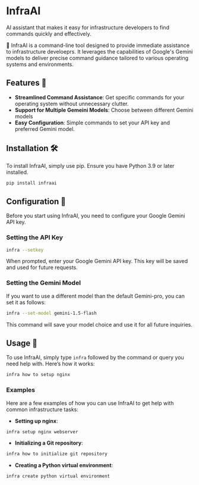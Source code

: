 # InfraAI
AI assistant that makes it easy for infrastructure developers to find commands quickly and effectively.


🔭 InfraAI is a command-line tool designed to provide immediate assistance to infrastructure develoeprs. It leverages the capabilities of Google's Gemini models to deliver precise command guidance tailored to various operating systems and environments.


## Features 🌟

- **Streamlined Command Assistance**: Get specific commands for your operating system without unnecessary clutter.
- **Support for Multiple Gemeini Models**: Choose between different Gemini models
- **Easy Configuration**: Simple commands to set your API key and preferred Gemini model.


## Installation 🛠️

To install InfraAI, simply use pip. Ensure you have Python 3.9 or later installed.

```bash
pip install infraai
```

## Configuration 🔧

Before you start using InfraAI, you need to configure your Google Gemini API key. 

### Setting the API Key

```bash
infra --setkey
```

When prompted, enter your Google Gemini API key. This key will be saved and used for future requests.

### Setting the Gemini Model

If you want to use a different model than the default Gemini-pro, you can set it as follows:

```bash
infra --set-model gemini-1.5-flash
```

This command will save your model choice and use it for all future inquiries.

## Usage 📝

To use InfraAI, simply type `infra` followed by the command or query you need help with. Here’s how it works:

```bash
infra how to setup nginx
```


### Examples

Here are a few examples of how you can use InfraAI to get help with common infrastructure tasks:

- **Setting up nginx**:
```bash
infra setup nginx webserver
```

- **Initializing a Git repository**:
```bash
infra how to initialize git repository
```

- **Creating a Python virtual environment**:
```bash
infra create python virtual environment
```